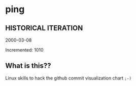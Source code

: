 # ping

## HISTORICAL ITERATION
2000-03-08

Incremented: 1010

## What is this?? 
Linux skills to hack the github commit visualization chart `;-)`
